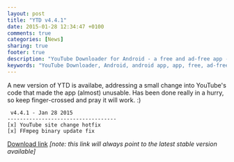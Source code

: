 ```yaml
---
layout: post
title: "YTD v4.4.1"
date: 2015-01-28 12:34:47 +0100
comments: true
categories: [News]
sharing: true
footer: true
description: "YouTube Downloader for Android - a free and ad-free app - new version"
keywords: "YouTube Downloader, Android, android app, app, free, ad-free, no ads, dentex, video, YouTube, downloader, ffmpeg, audio, music, video, extraction, mp3, easy, dentex, 1080p, 720p, HD, 3gp, webm, mp4, m4a, ogg, flv"
---
```

A new version of YTD is availabe, addressing a small change into YouTube's code that made the app (almost) unusable. 
Has been done really in a hurry, so keep finger-crossed and pray it will work.  :)

     v4.4.1 - Jan 28 2015
    -----------------------------------
    [x] YouTube site change hotfix
    [x] FFmpeg binary update fix

[Download link](http://dentex.github.io/files/apk/latest/dentex.youtube.downloader.apk) *[note: this link will always point to the latest stable version available]*
